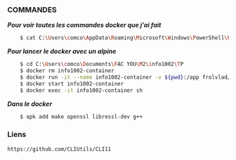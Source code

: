 ### COMMANDES
***Pour voir toutes les commandes docker que j'ai fait***
```bash
    $ cat C:\Users\comco\AppData\Roaming\Microsoft\Windows\PowerShell\PSReadline\ConsoleHost_history.txt | findstr "docker"
```


***Pour lancer le docker avec un alpine***
```bash
    $ cd C:\Users\comco\Documents\FAC YOU\M2\info1002\TP
    $ docker rm info1002-container
    $ docker run -it --name info1002-container -v ${pwd}:/app frolvlad/alpine-gcc
    $ docker start info1002-container
    $ docker exec -it info1002-container sh
```


***Dans le docker***
```bash
    $ apk add make openssl libressl-dev g++
```

### Liens
    https://github.com/CLIUtils/CLI11